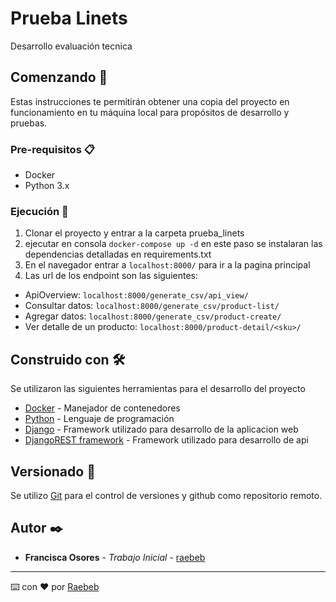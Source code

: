 # Prueba Linets

Desarrollo evaluación tecnica

## Comenzando 🚀

Estas instrucciones te permitirán obtener una copia del proyecto en funcionamiento en tu máquina local para propósitos de desarrollo y pruebas.


### Pre-requisitos 📋

- Docker
- Python 3.x


### Ejecución 🔧

1. Clonar el proyecto y entrar a la carpeta prueba_linets
2. ejecutar en consola ``` docker-compose up -d ``` en este paso se instalaran las dependencias detalladas en requirements.txt
3. En el navegador entrar a ``` localhost:8000/ ``` para ir a la pagina principal
4. Las url de los endpoint son las siguientes:
  - ApiOverview: ``` localhost:8000/generate_csv/api_view/ ```
  - Consultar datos: ``` localhost:8000/generate_csv/product-list/ ```
  - Agregar datos: ``` localhost:8000/generate_csv/product-create/ ```
  - Ver detalle de un producto: ``` localhost:8000/product-detail/<sku>/ ```


## Construido con 🛠️

Se utilizaron las siguientes herramientas para el desarrollo del proyecto

* [Docker](https://www.docker.com/products/docker-desktop) - Manejador de contenedores
* [Python](https://www.python.org/downloads/) - Lenguaje de programación 
* [Django](https://www.djangoproject.com/download/) - Framework utilizado para desarrollo de la aplicacion web
* [DjangoREST framework](https://www.django-rest-framework.org/tutorial/quickstart/) - Framework utilizado para desarrollo de api


## Versionado 📌

Se utilizo [Git](https://git-scm.com/) para el control de versiones y github como repositorio remoto. 

## Autor ✒️

* **Francisca Osores** - *Trabajo Inicial* - [raebeb](https://github.com/raebeb)


---
⌨️ con ❤️ por [Raebeb](https://github.com/Raebeb) 
